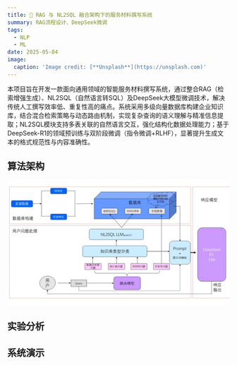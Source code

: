 ```yaml
---
title: 🧠 RAG 与 NL2SQL 融合架构下的服务材料撰写系统
summary: RAG流程设计、DeepSeek微调
tags:
  - NLP
  - ML
date: 2025-05-04
image:
  caption: 'Image credit: [**Unsplash**](https://unsplash.com)'
---
```

本项目旨在开发一款面向通用领域的智能服务材料撰写系统，通过整合RAG（检索增强生成）、NL2SQL（自然语言转SQL）及DeepSeek大模型微调技术，解决传统人工撰写效率低、重复性高的痛点。系统采用多级向量数据库构建企业知识库，结合混合检索策略与动态路由机制，实现复杂查询的语义理解与精准信息提取；NL2SQL模块支持多表关联的自然语言交互，强化结构化数据处理能力；基于DeepSeek-R1的领域预训练与双阶段微调（指令微调+RLHF），显著提升生成文本的格式规范性与内容准确性。

## 算法架构
![本项目的算法架构图](./framework.jpg)


## 实验分析

## 系统演示
